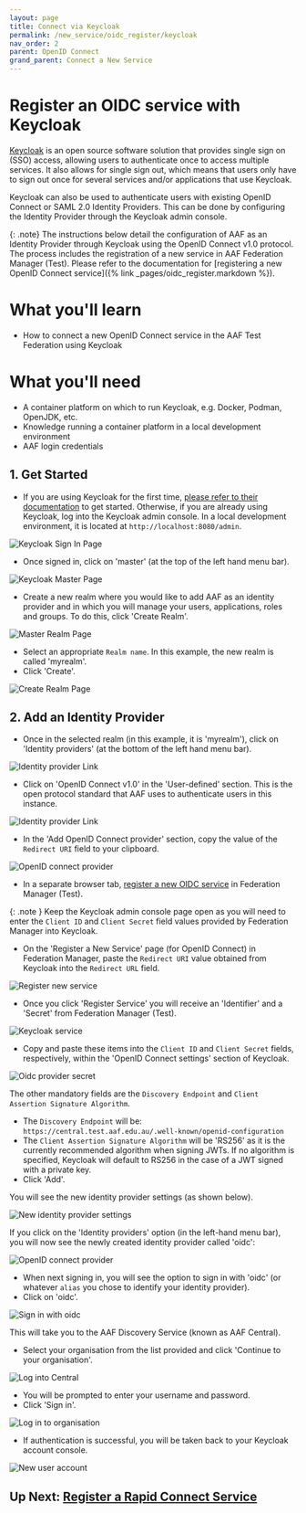 ```yaml
---
layout: page
title: Connect via Keycloak
permalink: /new_service/oidc_register/keycloak
nav_order: 2
parent: OpenID Connect
grand_parent: Connect a New Service
---
```


# Register an OIDC service with Keycloak

[Keycloak](https://www.keycloak.org/) is an open source software solution that provides single sign on (SSO) access, allowing users to authenticate once to access multiple services. It also allows for single sign out, which means that users only have to sign out once for several services and/or applications that use Keycloak.

Keycloak can also be used to authenticate users with existing OpenID Connect or SAML 2.0 Identity Providers. This can be done by configuring the Identity Provider through the Keycloak admin console.

{: .note}
The instructions below detail the configuration of AAF as an Identity Provider through Keycloak using the OpenID Connect v1.0 protocol. The process includes the registration of a new service in AAF Federation Manager (Test). Please refer to the documentation for [registering a new OpenID Connect service]({% link _pages/oidc_register.markdown %}).

# What you'll learn

- How to connect a new OpenID Connect service in the AAF Test Federation using Keycloak

# What you'll need

- A container platform on which to run Keycloak, e.g. Docker, Podman, OpenJDK, etc.
- Knowledge running a container platform in a local development environment
- AAF login credentials


## 1. Get Started

* If you are using Keycloak for the first time, [please refer to their documentation](https://www.keycloak.org/documentation) to get started. Otherwise, if you are already using Keycloak, log into the Keycloak admin console. In a local development environment, it is located at `http://localhost:8080/admin`.

![Keycloak Sign In Page](/assets/images/keycloak-signin-page.png)

* Once signed in, click on 'master' (at the top of the left hand menu bar). 

![Keycloak Master Page](/assets/images/keycloak-highlight-master.png)

* Create a new realm where you would like to add AAF as an identity provider and in which you will manage your users, applications, roles and groups. To do this, click 'Create Realm'. 

![Master Realm Page](/assets/images/keycloak-master-realm-page.png)

* Select an appropriate `Realm name`. In this example, the new realm is called 'myrealm'.
* Click 'Create'.

![Create Realm Page](/assets/images/keycloak-create-realm.png)

## 2. Add an Identity Provider

* Once in the selected realm (in this example, it is 'myrealm'), click on 'Identity providers' (at the bottom of the left hand menu bar).

![Identity provider Link](/assets/images/keycloak-navigate-to-idp.png)

* Click on 'OpenID Connect v1.0' in the 'User-defined' section. This is the open protocol standard that AAF uses to authenticate users in this instance.

![Identity provider Link](/assets/images/keycloak-idp-selection.png)

* In the 'Add OpenID Connect provider' section, copy the value of the `Redirect URI` field to your clipboard.

![OpenID connect provider](/assets/images/keycloak-add-oidc-provider.png)

* In a separate browser tab, [register a new OIDC service](https://manager.test.aaf.edu.au/oidc/clients/new) in Federation Manager (Test).

{: .note }
Keep the Keycloak admin console page open as you will need to enter the `Client ID` and `Client Secret` field values provided by Federation Manager into Keycloak.

* On the 'Register a New Service' page (for OpenID Connect) in Federation Manager, paste the `Redirect URI` value obtained from Keycloak into the `Redirect URL` field.

![Register new service](/assets/images/register-oidc-service-redirect-url.png)

* Once you click 'Register Service' you will receive an 'Identifier' and a 'Secret' from Federation Manager (Test).

![Keycloak service](/assets/images/keycloak-service.png)

* Copy and paste these items into the `Client ID` and `Client Secret` fields, respectively, within the 'OpenID Connect settings' section of Keycloak.

![Oidc provider secret](/assets/images/keycloak-add-oidc-provider-secret.png)

The other mandatory fields are the `Discovery Endpoint` and `Client Assertion Signature Algorithm`.
* The `Discovery Endpoint` will be: `https://central.test.aaf.edu.au/.well-known/openid-configuration`
* The `Client Assertion Signature Algorithm` will be 'RS256' as it is the currently recommended algorithm when signing JWTs. If no algorithm is specified, Keycloak will default to RS256 in the case of a JWT signed with a private key.
* Click 'Add'.

You will see the new identity provider settings (as shown below).

![New identity provider settings](/assets/images/keycloak-new-idp-settings.png)

If you click on the 'Identity providers' option (in the left-hand menu bar), you will now see the newly created identity provider called 'oidc':

![OpenID connect provider](/assets/images/keycloak-new-identity-provider.png)

* When next signing in, you will see the option to sign in with 'oidc' (or whatever `alias` you chose to identify your identity provider).
* Click on 'oidc'.

![Sign in with oidc](/assets/images/sign-in-with-oidc.png)

This will take you to the AAF Discovery Service (known as AAF Central).

* Select your organisation from the list provided and click 'Continue to your organisation'.

![Log into Central](/assets/images/log-in-to-central.png)

* You will be prompted to enter your username and password.
* Click 'Sign in'.

![Log in to organisation](/assets/images/login-to-organisation.png)

* If authentication is successful, you will be taken back to your Keycloak account console.

![New user account](/assets/images/new-user-account.png)


## Up Next: [Register a Rapid Connect Service](/new_service/rapidconnect_register)
